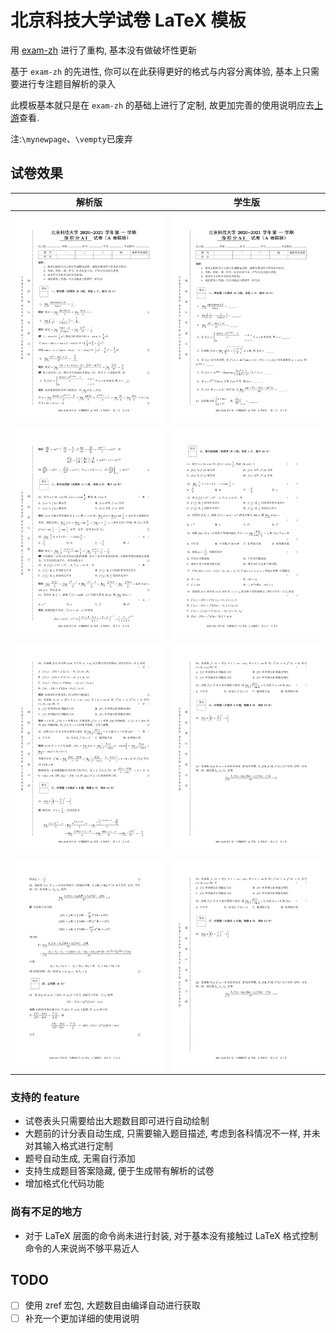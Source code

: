 # 北京科技大学试卷 LaTeX 模板

用 [exam-zh](https://gitee.com/xkwxdyy/exam-zh) 进行了重构, 基本没有做破坏性更新

基于 `exam-zh` 的先进性, 你可以在此获得更好的格式与内容分离体验, 基本上只需要进行专注题目解析的录入

此模板基本就只是在 `exam-zh` 的基础上进行了定制, 故更加完善的使用说明应去[上游](https://gitee.com/xkwxdyy/exam-zh)查看.

注:`\mynewpage`、`\vempty`已废弃

## 试卷效果

解析版                       | 学生版
:-------------------------:|:-------------------------:
![](img/demo-0.png) | ![](img/demo-6.png)
![](img/demo-2.png) | ![](img/demo-7.png)
![](img/demo-4.png) | ![](img/demo-8.png)
![](img/demo-5.png) | ![](img/demo-8.png)

### 支持的 feature

- 试卷表头只需要给出大题数目即可进行自动绘制
- 大题前的计分表自动生成, 只需要输入题目描述, 考虑到各科情况不一样, 并未对其输入格式进行定制
- 题号自动生成, 无需自行添加
- 支持生成题目答案隐藏, 便于生成带有解析的试卷
- 增加格式化代码功能

### 尚有不足的地方

- 对于 LaTeX 层面的命令尚未进行封装, 对于基本没有接触过 LaTeX 格式控制命令的人来说尚不够平易近人

## TODO

- [ ] 使用 zref 宏包, 大题数目由编译自动进行获取
- [ ] 补充一个更加详细的使用说明
